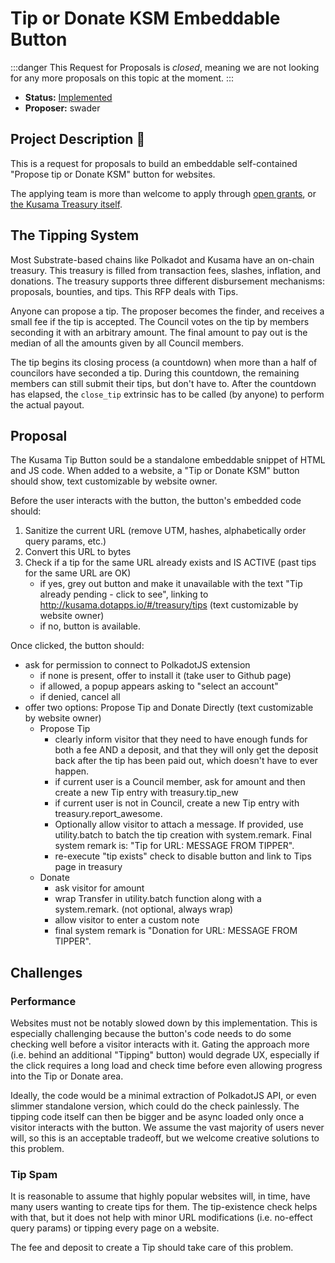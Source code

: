 # Tip or Donate KSM Embeddable Button

:::danger
This Request for Proposals is _closed_, meaning we are not looking for any more proposals on this topic at the moment.
:::

* **Status:** [Implemented](https://github.com/Shard-Labs/kusama-tips-widget)
* **Proposer:** swader

## Project Description :page_facing_up: 

This is a request for proposals to build an embeddable self-contained "Propose tip or Donate KSM" button for websites.

The applying team is more than welcome to apply through [open grants](https://github.com/w3f/Open-Grants-Program), or [the Kusama Treasury itself](https://wiki.polkadot.network/docs/en/learn-treasury#creating-a-treasury-proposal).

## The Tipping System

Most Substrate-based chains like Polkadot and Kusama have an on-chain treasury. This treasury is filled from transaction fees, slashes, inflation, and donations. The treasury supports three different disbursement mechanisms: proposals, bounties, and tips. This RFP deals with Tips.

Anyone can propose a tip. The proposer becomes the finder, and receives a small fee if the tip is accepted. The Council votes on the tip by members seconding it with an arbitrary amount. The final amount to pay out is the median of all the amounts given by all Council members.

The tip begins its closing process (a countdown) when more than a half of councilors have seconded a tip. During this countdown, the remaining members can still submit their tips, but don't have to. After the countdown has elapsed, the `close_tip` extrinsic has to be called (by anyone) to perform the actual payout.

## Proposal

The Kusama Tip Button sould be a standalone embeddable snippet of HTML and JS code. When added to a website, a "Tip or Donate KSM" button should show, text customizable by website owner.

Before the user interacts with the button, the button's embedded code should:

1. Sanitize the current URL (remove UTM, hashes, alphabetically order query params, etc.)
2. Convert this URL to bytes
3. Check if a tip for the same URL already exists and IS ACTIVE (past tips for the same URL are OK)
    - if yes, grey out button and make it unavailable with the text "Tip already pending - click to see", linking to http://kusama.dotapps.io/#/treasury/tips (text customizable by website owner)
    - if no, button is available.

Once clicked, the button should:

- ask for permission to connect to PolkadotJS extension
    - if none is present, offer to install it (take user to Github page)
    - if allowed, a popup appears asking to "select an account"
    - if denied, cancel all
- offer two options: Propose Tip and Donate Directly (text customizable by website owner)
    - Propose Tip
        - clearly inform visitor that they need to have enough funds for both a fee AND a deposit, and that they will only get the deposit back after the tip has been paid out, which doesn't have to ever happen.
        - if current user is a Council member, ask for amount and then create a new Tip entry with treasury.tip_new
        - if current user is not in Council, create a new Tip entry with treasury.report_awesome. 
        - Optionally allow visitor to attach a message. If provided, use utility.batch to batch the tip creation with system.remark. Final system remark is: "Tip for URL: MESSAGE FROM TIPPER".
        - re-execute "tip exists" check to disable button and link to Tips page in treasury
    - Donate
        - ask visitor for amount
        - wrap Transfer in utility.batch function along with a system.remark. (not optional, always wrap)
        - allow visitor to enter a custom note
        - final system remark is "Donation for URL: MESSAGE FROM TIPPER".

## Challenges

### Performance

Websites must not be notably slowed down by this implementation. This is especially challenging because the button's code needs to do some checking well before a visitor interacts with it. Gating the approach more (i.e. behind an additional "Tipping" button) would degrade UX, especially if the click requires a long load and check time before even allowing progress into the Tip or Donate area.

Ideally, the code would be a minimal extraction of PolkadotJS API, or even slimmer standalone version, which could do the check painlessly. The tipping code itself can then be bigger and be async loaded only once a visitor interacts with the button. We assume the vast majority of users never will, so this is an acceptable tradeoff, but we welcome creative solutions to this problem.

### Tip Spam

It is reasonable to assume that highly popular websites will, in time, have many users wanting to create tips for them. The tip-existence check helps with that, but it does not help with minor URL modifications (i.e. no-effect query params) or tipping every page on a website.

The fee and deposit to create a Tip should take care of this problem.
